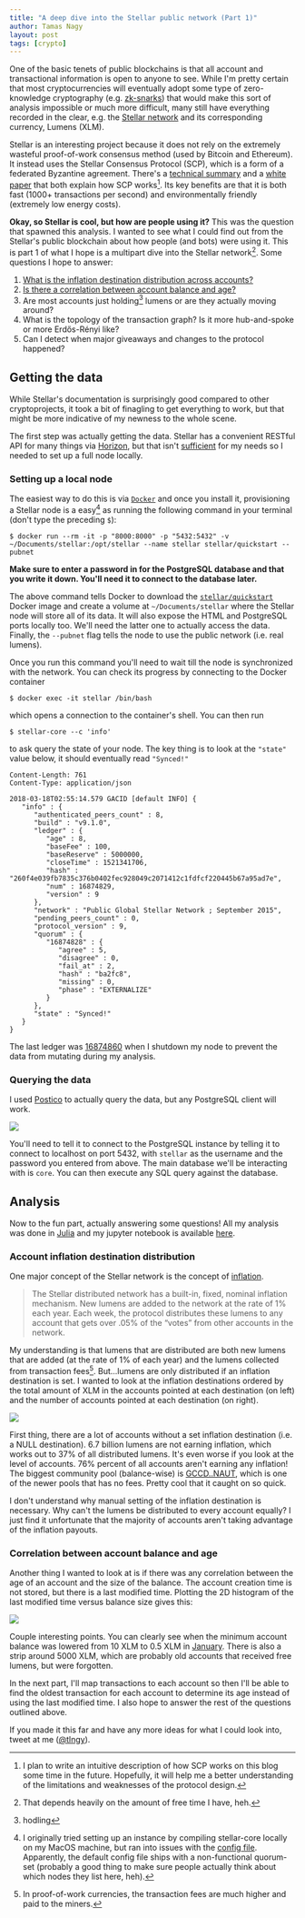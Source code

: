 ```yaml
---
title: "A deep dive into the Stellar public network (Part 1)"
author: Tamas Nagy
layout: post
tags: [crypto]
---
```


One of the basic tenets of public blockchains is that all account and
transactional information is open to anyone to see. While I'm pretty certain
that most cryptocurrencies will eventually adopt some type of zero-knowledge
cryptography (e.g. [zk-snarks](https://z.cash/technology/zksnarks.html)) that
would make this sort of analysis impossible or much more difficult, many
still have everything recorded in the clear, e.g. the [Stellar network](https://stellar.org)
and its corresponding currency, Lumens (XLM).

Stellar is an interesting project because it does not rely on the
extremely wasteful proof-of-work consensus method (used by Bitcoin and Ethereum).
It instead uses the Stellar Consensus Protocol (SCP), which is a form of a federated
Byzantine agreement. There's a [technical summary](https://medium.com/a-stellar-journey/on-worldwide-consensus-359e9eb3e949)
and a [white paper](https://www.stellar.org/papers/stellar-consensus-protocol.pdf)
that both explain how SCP works[^1]. Its key benefits are that it is both fast
(1000+ transactions per second) and environmentally friendly (extremely low
energy costs).

**Okay, so Stellar is cool, but how are people using it?** This was the question that
spawned this analysis. I wanted to see what I could find out from the Stellar's
public blockchain about how people (and bots) were using it. This is part 1 of
what I hope is a multipart dive into the Stellar network[^2]. Some questions I
hope to answer:

1. [What is the inflation destination distribution across accounts?](#account-inflation-destination-distribution)
2. [Is there a correlation between account balance and age?](#correlation-between-account-balance-and-age)
3. Are most accounts just holding[^3] lumens or are they actually moving around?
4. What is the topology of the transaction graph? Is it more hub-and-spoke or more Erdős-Rényi like?
5. Can I detect when major giveaways and changes to the protocol happened?

## Getting the data

While Stellar's documentation is surprisingly good compared to other
cryptoprojects, it took a bit of finagling to get everything to work, but that
might be more indicative of my newness to the whole scene.

The first step was actually getting the data. Stellar has a convenient RESTful
API for many things via [Horizon](https://github.com/stellar/horizon), but that
isn't [sufficient](https://stellar.stackexchange.com/questions/729/possible-to-get-a-list-of-account-holders-satisfying-certain-criteria-using-hori?noredirect=1#comment597_729) for my needs so I needed to set up a full
node locally.

### Setting up a local node

The easiest way to do this is via [`Docker`](https://www.docker.com/) and once
you install it, provisioning a Stellar node is a easy[^4] as running the following
command in your terminal (don't type the preceding `$`):

```
$ docker run --rm -it -p "8000:8000" -p "5432:5432" -v ~/Documents/stellar:/opt/stellar --name stellar stellar/quickstart --pubnet
```

**Make sure to enter a password in for the PostgreSQL database and that you write
it down. You'll need it to connect to the database later.**

The above command tells Docker to download the [`stellar/quickstart`](https://github.com/stellar/docker-stellar-core-horizon)
Docker image and create a volume at `~/Documents/stellar` where the Stellar node
will store all of its data. It will also expose the HTML and PostgreSQL ports
locally too. We'll need the latter one to actually access the data. Finally, the
`--pubnet` flag tells the node to use the public network (i.e. real lumens).

Once you run this command you'll need to wait till the node is synchronized with
the network. You can check its progress by connecting to the Docker container

```
$ docker exec -it stellar /bin/bash
```

which opens a connection to the container's shell. You can then run

```
$ stellar-core --c 'info'
```

to ask query the state of your node. The key thing is to look at the `"state"`
value below, it should eventually read `"Synced!"`

```
Content-Length: 761
Content-Type: application/json

2018-03-18T02:55:14.579 GACID [default INFO] {
   "info" : {
      "authenticated_peers_count" : 8,
      "build" : "v9.1.0",
      "ledger" : {
         "age" : 8,
         "baseFee" : 100,
         "baseReserve" : 5000000,
         "closeTime" : 1521341706,
         "hash" : "260f4e039fb7835c376b0402fec928049c2071412c1fdfcf220445b67a95ad7e",
         "num" : 16874829,
         "version" : 9
      },
      "network" : "Public Global Stellar Network ; September 2015",
      "pending_peers_count" : 0,
      "protocol_version" : 9,
      "quorum" : {
         "16874828" : {
            "agree" : 5,
            "disagree" : 0,
            "fail_at" : 2,
            "hash" : "ba2fc8",
            "missing" : 0,
            "phase" : "EXTERNALIZE"
         }
      },
      "state" : "Synced!"
   }
}
```

The last ledger was [16874860](https://stellarchain.io/ledger/16874860) when I
shutdown my node to prevent the data from mutating during my analysis.

### Querying the data

I used [Postico](https://eggerapps.at/postico/) to actually query the data, but
any PostgreSQL client will work.

![](/assets/images/2018-03-18-stellar-network-analysis/f6930827.png)

You'll need to tell it to connect to the PostgreSQL instance by telling it to
connect to localhost on port 5432, with `stellar` as the username and the
password you entered from above. The main database we'll be interacting with is
`core`. You can then execute any SQL query against the database.

## Analysis

Now to the fun part, actually answering some questions! All my analysis was done
in [Julia](https://julialang.org) and my jupyter notebook is available [here](https://gist.github.com/tlnagy/13c88fb4987ab4081cbc043b31a5e018).

### Account inflation destination distribution

One major concept of the Stellar network is the concept of [inflation](https://www.stellar.org/developers/guides/concepts/inflation.html).

> The Stellar distributed network has a built-in, fixed, nominal inflation mechanism. New lumens are added to the network at the rate of 1% each year. Each week, the protocol distributes these lumens to any account that gets over .05% of the “votes” from other accounts in the network.

My understanding is that lumens that are distributed are both new lumens that
are added (at the rate of 1% of each year) and the lumens collected from
transaction fees[^5]. But...lumens are only distributed if an inflation
destination is set. I wanted to look at the inflation destinations ordered by
the total amount of XLM in the accounts pointed at each destination (on left)
and the number of accounts pointed at each destination (on right).

![](/assets/images/2018-03-18-stellar-network-analysis/inflationdest.svg)

First thing, there are a lot of accounts without a set inflation destination
(i.e. a NULL destination). 6.7 billion lumens are not earning inflation, which
works out to 37% of all distributed lumens. It's even worse if you look at the
level of accounts. 76% percent of all accounts aren't earning any inflation!
The biggest community pool (balance-wise) is [GCCD..NAUT](https://lumenaut.net/),
which is one of the newer pools that has no fees. Pretty cool that it caught on
so quick.

I don't understand why manual setting of the inflation destination is necessary.
Why can't the lumens be distributed to every account equally? I just find it
unfortunate that the majority of accounts aren't taking advantage of the
inflation payouts.

### Correlation between account balance and age

Another thing I wanted to look at is if there was any correlation between the
age of an account and the size of the balance. The account creation time is not
stored, but there is a last modified time. Plotting the 2D histogram of the last
modified time versus balance size gives this:

![](/assets/images/2018-03-18-stellar-network-analysis/balanceage.svg)

Couple interesting points. You can clearly see when the minimum account balance
was lowered from 10 XLM to 0.5 XLM in [January](https://github.com/stellar/docs/commit/9c0100d80d32dfff9d9d071b77def6bf8599b151#diff-fe29f1f4bf5e6ceed24a2a27a5d241c6).
There is also a strip around 5000 XLM, which are probably old accounts that
received free lumens, but were forgotten.

In the next part, I'll map transactions to each account so then I'll be able to
find the oldest transaction for each account to determine its age instead of
using the last modified time. I also hope to answer the rest of the questions
outlined above.

If you made it this far and have any more ideas for what I could look into, tweet
at me ([\@tlngy](https://twitter.com/tlngy)).

[^1]: I plan to write an intuitive description of how SCP works on this blog
some time in the future. Hopefully, it will help me a better understanding of
the limitations and weaknesses of the protocol design.

[^2]: That depends heavily on the amount of free time I have, heh.

[^3]: hodling

[^4]: I originally tried setting up an instance by compiling stellar-core
locally on my MacOS machine, but ran into issues with the [config file](https://stellar.stackexchange.com/questions/731/running-into-an-invalid-quorum-set-error-when-running-stellar-core?noredirect=1#comment594_731). Apparently, the default config file ships with a non-functional
quorum-set (probably a good thing to make sure people actually think about which
nodes they list here, heh).

[^5]: In proof-of-work currencies, the transaction fees are much higher and paid to
the miners.
